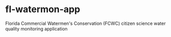 # fl-watermon-app
Florida Commercial Watermen's Conservation (FCWC) citizen science water quality monitoring application
